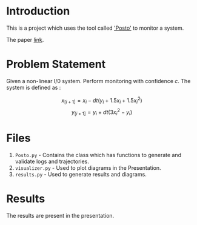 # Introduction

This is a project which uses the tool called ['Posto'](https://github.com/bineet-coderep/posto/tree/main) to monitor a system.

The paper [link](https://dl.acm.org/doi/10.1007/978-3-031-95497-9_7).

# Problem Statement

Given a non-linear I/0 system. Perform monitoring with confidence $c$.
The system is defined as :

$$ x_[i + 1] = x_i - d t(y_i + 1.5x_i + 1.5x_i^2)  $$
$$ y_[i + 1] = y_i + d t (3x_i^2 - y_i) $$


# Files

1. `Posto.py` - Contains the class which has functions to generate and validate logs and trajectories.
2. `visualizer.py` - Used to plot diagrams in the Presentation.
3. `results.py` - Used to generate results and diagrams.

# Results

The results are present in the presentation.
